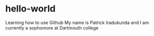 # hello-world
Learning how to use Github
My name is Patrick Iradukunda and 
I am currently a sophomore at Dartmouth college

